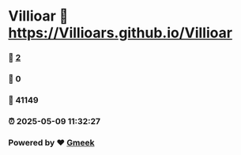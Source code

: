 # Villioar :link: https://Villioars.github.io/Villioar 
### :page_facing_up: [2](https://Villioars.github.io/Villioar/tag.html) 
### :speech_balloon: 0 
### :hibiscus: 41149 
### :alarm_clock: 2025-05-09 11:32:27 
### Powered by :heart: [Gmeek](https://github.com/Meekdai/Gmeek)
